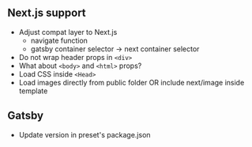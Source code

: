 ## Next.js support

- Adjust compat layer to Next.js
  - navigate function
  - gatsby container selector -> next container selector
- Do not wrap header props in `<div>`
- What about `<body>` and `<html>` props?
- Load CSS inside `<Head>`
- Load images directly from public folder OR include next/image inside template

## Gatsby

- Update version in preset's package.json
